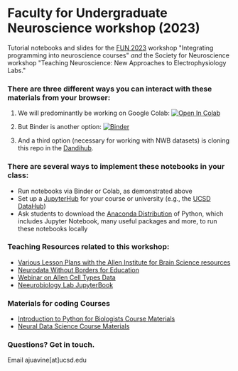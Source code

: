 # Faculty for Undergraduate Neuroscience workshop (2023)

Tutorial notebooks and slides for the [FUN 2023](https://www.funfaculty.org/conference_2023_wwu) workshop "Integrating programming into neuroscience courses" *and* the Society for Neuroscience workshop "Teaching Neuroscience: New Approaches to Electrophysiology Labs."

### There are three different ways you can interact with these materials from your browser:

1. We will predominantly be working on Google Colab:
[![Open In Colab](https://colab.research.google.com/assets/colab-badge.svg)](http://colab.research.google.com/github/ajuavinett/FUN_2023/)

2. But Binder is another option:
[![Binder](https://mybinder.org/badge_logo.svg)](https://mybinder.org/v2/gh/ajuavinett/FUN_2023.git/)

3. And a third option (necessary for working with NWB datasets) is cloning this repo in the [Dandihub](http://hub.dandiarchive.org).

### There are several ways to implement these notebooks in your class:
- Run notebooks via Binder or Colab, as demonstrated above
- Set up a [JupyterHub](https://jupyterhub.readthedocs.io/en/stable/installation-guide-hard.html) for your course or university (e.g., the [UCSD DataHub](http://datahub.ucsd.edu))
- Ask students to download the [Anaconda Distribution](https://www.anaconda.com/products/individual) of Python, which includes Jupyter Notebook, many useful packages and more, to run these notebooks locally

### Teaching Resources related to this workshop:
- [Various Lesson Plans with the Allen Institute for Brain Science resources](https://sites.google.com/ucsd.edu/neuroedu)
- [Neurodata Without Borders for Education](http://nwb4edu.github.io)
- [Webinar on Allen Cell Types Data](https://www.youtube.com/watch?v=OQUOEkXPX8M)
- [Neeurobiology Lab JupyterBook](http://BIPN145.github.io)

### Materials for coding Courses
- [Introduction to Python for Biologists Course Materials](https://github.com/BILD62/)
- [Neural Data Science Course Materials](https://github.com/BIPN162/Materials)

### Questions? Get in touch.
Email ajuavine[at]ucsd.edu

